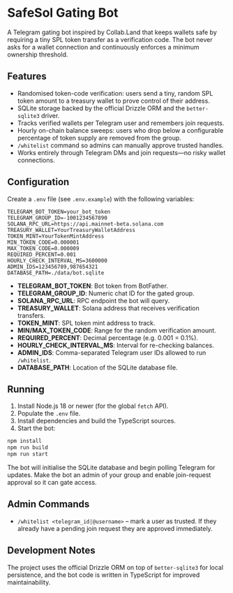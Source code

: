 # SafeSol Gating Bot

A Telegram gating bot inspired by Collab.Land that keeps wallets safe by requiring a tiny SPL token transfer as a verification code. The bot never asks for a wallet connection and continuously enforces a minimum ownership threshold.

## Features

- Randomised token-code verification: users send a tiny, random SPL token amount to a treasury wallet to prove control of their address.
- SQLite storage backed by the official Drizzle ORM and the `better-sqlite3` driver.
- Tracks verified wallets per Telegram user and remembers join requests.
- Hourly on-chain balance sweeps: users who drop below a configurable percentage of token supply are removed from the group.
- `/whitelist` command so admins can manually approve trusted handles.
- Works entirely through Telegram DMs and join requests—no risky wallet connections.

## Configuration

Create a `.env` file (see `.env.example`) with the following variables:

```
TELEGRAM_BOT_TOKEN=your_bot_token
TELEGRAM_GROUP_ID=-1001234567890
SOLANA_RPC_URL=https://api.mainnet-beta.solana.com
TREASURY_WALLET=YourTreasuryWalletAddress
TOKEN_MINT=YourTokenMintAddress
MIN_TOKEN_CODE=0.000001
MAX_TOKEN_CODE=0.000009
REQUIRED_PERCENT=0.001
HOURLY_CHECK_INTERVAL_MS=3600000
ADMIN_IDS=123456789,987654321
DATABASE_PATH=./data/bot.sqlite
```

- **TELEGRAM_BOT_TOKEN**: Bot token from BotFather.
- **TELEGRAM_GROUP_ID**: Numeric chat ID for the gated group.
- **SOLANA_RPC_URL**: RPC endpoint the bot will query.
- **TREASURY_WALLET**: Solana address that receives verification transfers.
- **TOKEN_MINT**: SPL token mint address to track.
- **MIN/MAX_TOKEN_CODE**: Range for the random verification amount.
- **REQUIRED_PERCENT**: Decimal percentage (e.g. 0.001 = 0.1%).
- **HOURLY_CHECK_INTERVAL_MS**: Interval for re-checking balances.
- **ADMIN_IDS**: Comma-separated Telegram user IDs allowed to run `/whitelist`.
- **DATABASE_PATH**: Location of the SQLite database file.

## Running

1. Install Node.js 18 or newer (for the global `fetch` API).
2. Populate the `.env` file.
3. Install dependencies and build the TypeScript sources.
4. Start the bot:

```bash
npm install
npm run build
npm run start
```

The bot will initialise the SQLite database and begin polling Telegram for updates. Make the bot an admin of your group and enable join-request approval so it can gate access.

## Admin Commands

- `/whitelist <telegram_id|@username>` – mark a user as trusted. If they already have a pending join request they are approved immediately.

## Development Notes

The project uses the official Drizzle ORM on top of `better-sqlite3` for local persistence, and the bot code is written in TypeScript for improved maintainability.
